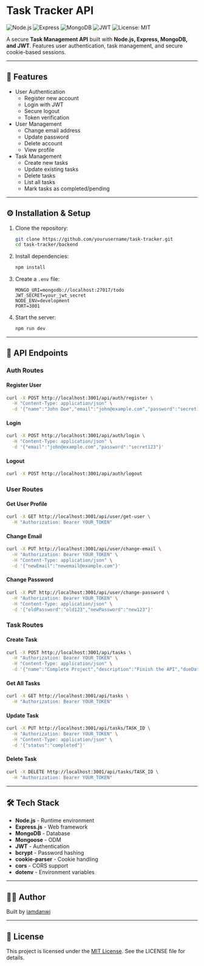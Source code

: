 # Task Tracker API

![Node.js](https://img.shields.io/badge/Node.js-18.x-green?logo=node.js)
![Express](https://img.shields.io/badge/Express.js-4.x-lightgrey?logo=express)
![MongoDB](https://img.shields.io/badge/MongoDB-6.x-green?logo=mongodb)
![JWT](https://img.shields.io/badge/JWT-Secure-orange?logo=jsonwebtokens)
![License: MIT](https://img.shields.io/badge/License-MIT-blue.svg)

A secure **Task Management API** built with **Node.js, Express, MongoDB, and JWT**. Features user authentication, task management, and secure cookie-based sessions.

---

## 🚀 Features

- User Authentication
  - Register new account
  - Login with JWT
  - Secure logout
  - Token verification
- User Management
  - Change email address
  - Update password
  - Delete account
  - View profile
- Task Management
  - Create new tasks
  - Update existing tasks
  - Delete tasks
  - List all tasks
  - Mark tasks as completed/pending

---

## ⚙️ Installation & Setup

1. Clone the repository:

   ```bash
   git clone https://github.com/yourusername/task-tracker.git
   cd task-tracker/backend
   ```

2. Install dependencies:

   ```bash
   npm install
   ```

3. Create a `.env` file:

   ```env
   MONGO_URI=mongodb://localhost:27017/todo
   JWT_SECRET=your_jwt_secret
   NODE_ENV=development
   PORT=3001
   ```

4. Start the server:

   ```bash
   npm run dev
   ```

---

## 🔑 API Endpoints

### Auth Routes

#### Register User
```bash
curl -X POST http://localhost:3001/api/auth/register \
  -H "Content-Type: application/json" \
  -d '{"name":"John Doe","email":"john@example.com","password":"secret123"}'
```

#### Login
```bash
curl -X POST http://localhost:3001/api/auth/login \
  -H "Content-Type: application/json" \
  -d '{"email":"john@example.com","password":"secret123"}'
```

#### Logout
```bash
curl -X POST http://localhost:3001/api/auth/logout
```

### User Routes

#### Get User Profile
```bash
curl -X GET http://localhost:3001/api/user/get-user \
  -H "Authorization: Bearer YOUR_TOKEN"
```

#### Change Email
```bash
curl -X PUT http://localhost:3001/api/user/change-email \
  -H "Authorization: Bearer YOUR_TOKEN" \
  -H "Content-Type: application/json" \
  -d '{"newEmail":"newemail@example.com"}'
```

#### Change Password
```bash
curl -X PUT http://localhost:3001/api/user/change-password \
  -H "Authorization: Bearer YOUR_TOKEN" \
  -H "Content-Type: application/json" \
  -d '{"oldPassword":"old123","newPassword":"new123"}'
```

### Task Routes

#### Create Task
```bash
curl -X POST http://localhost:3001/api/tasks \
  -H "Authorization: Bearer YOUR_TOKEN" \
  -H "Content-Type: application/json" \
  -d '{"name":"Complete Project","description":"Finish the API","dueDate":"2024-03-20"}'
```

#### Get All Tasks
```bash
curl -X GET http://localhost:3001/api/tasks \
  -H "Authorization: Bearer YOUR_TOKEN"
```

#### Update Task
```bash
curl -X PUT http://localhost:3001/api/tasks/TASK_ID \
  -H "Authorization: Bearer YOUR_TOKEN" \
  -H "Content-Type: application/json" \
  -d '{"status":"completed"}'
```

#### Delete Task
```bash
curl -X DELETE http://localhost:3001/api/tasks/TASK_ID \
  -H "Authorization: Bearer YOUR_TOKEN"
```

---

## 🛠️ Tech Stack

- **Node.js** - Runtime environment
- **Express.js** - Web framework
- **MongoDB** - Database
- **Mongoose** - ODM
- **JWT** - Authentication
- **bcrypt** - Password hashing
- **cookie-parser** - Cookie handling
- **cors** - CORS support
- **dotenv** - Environment variables

---

## 🧑‍💻 Author

Built by [iamdanwi](https://github.com/iamdanwi)

---

## 📄 License

This project is licensed under the [MIT License](LICENSE). See the LICENSE file for details.
